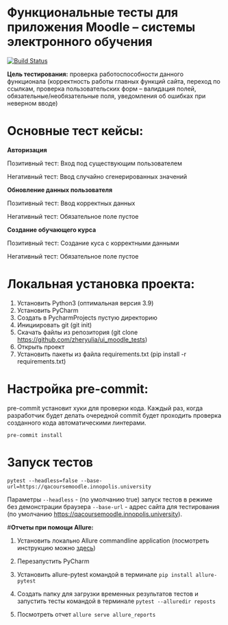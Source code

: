 # Функциональные тесты для приложения Moodle – системы электронного обучения

[![Build Status](https://app.travis-ci.com/zheryulia/ui_moodle_tests.svg?branch=master)](https://app.travis-ci.com/zheryulia/ui_moodle_tests)


**Цель тестирования:** проверка работоспособности данного функционала (корректность работы главных функций сайта, переход по ссылкам, проверка пользовательских форм – валидация полей, обязательные/необязательные поля, уведомления об ошибках при неверном вводе)

# **Основные тест кейсы:**

**Авторизация**

Позитивный тест: Вход под существующим пользователем

Негативный тест: Ввод случайно сгенерированных значений


**Обновление данных пользователя**

Позитивный тест: Ввод корректных данных

Негативный тест: Обязательное поле пустое


**Создание обучающего курса**

Позитивный тест: Создание куса с корректными данными

Негативный тест: Обязательное поле пустое


# **Локальная установка проекта:**
1.  Установить Python3 (оптимальная версия 3.9)
2.  Установить PyCharm
3.  Создать в PycharmProjects пустую директорию
4.  Инициировать git (git init)
5.  Скачать файлы из репозитория (git clone https://github.com/zheryulia/ui_moodle_tests)
6.  Открыть проект
7.  Установить пакеты из файла requirements.txt (pip install -r requirements.txt)

# **Настройка pre-commit:**
pre-commit установит хуки для проверки кода. Каждый раз, когда разработчик будет делать очередной commit будет проходить проверка созданного кода автоматическими линтерами.
```
pre-commit install
```

# **Запуск тестов**

```
pytest --headless=false --base-url=https://qacoursemoodle.innopolis.university
```
Параметры `--headless` - (по умолчанию true) запуск тестов в режиме без демонстрации браузера `--base-url` - адрес сайта для тестирования (по умолчанию https://qacoursemoodle.innopolis.university).

#**Отчеты при помощи Allure:**

1. Установить локально Allure commandline application (посмотреть инструкцию можно [здесь](https://docs.qameta.io/allure/))

2. Перезапустить PyCharm

3. Установить allure-pytest командой в терминале `pip install allure-pytest`

4. Создать папку для загрузки временных результатов тестов и запустить тесты командой в терминале `pytest --alluredir reposts`

5. Посмотреть отчет `allure serve allure_reports`
